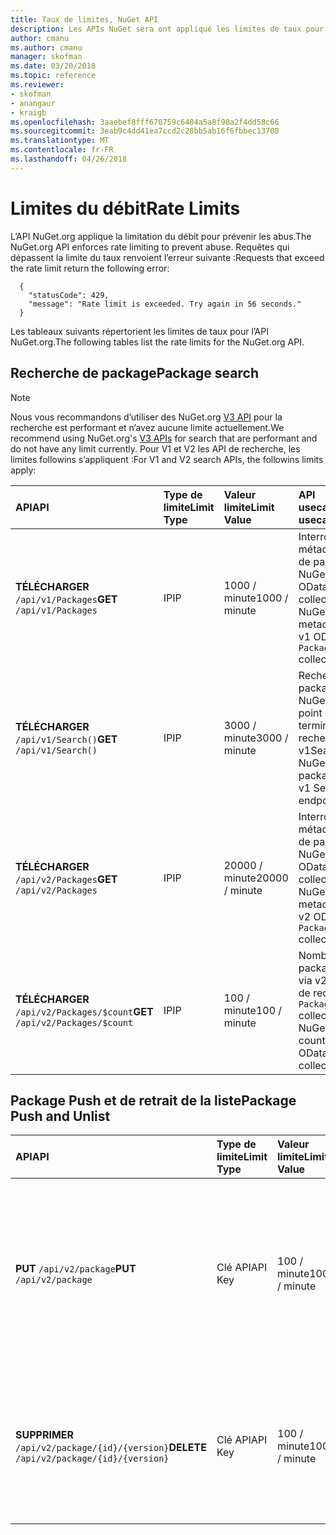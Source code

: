 ```yaml
---
title: Taux de limites, NuGet API
description: Les APIs NuGet sera ont appliqué les limites de taux pour prévenir les abus.
author: cmanu
ms.author: cmanu
manager: skofman
ms.date: 03/20/2018
ms.topic: reference
ms.reviewer:
- skofman
- anangaur
- kraigb
ms.openlocfilehash: 3aaebef8fff670759c6484a5a8f90a2f4dd58c66
ms.sourcegitcommit: 3eab9c4dd41ea7ccd2c28bb5ab16f6fbbec13708
ms.translationtype: MT
ms.contentlocale: fr-FR
ms.lasthandoff: 04/26/2018
---
```

# <a name="rate-limits"></a><span data-ttu-id="5cf4f-103">Limites du débit</span><span class="sxs-lookup"><span data-stu-id="5cf4f-103">Rate Limits</span></span>

<span data-ttu-id="5cf4f-104">L’API NuGet.org applique la limitation du débit pour prévenir les abus.</span><span class="sxs-lookup"><span data-stu-id="5cf4f-104">The NuGet.org API enforces rate limiting to prevent abuse.</span></span> <span data-ttu-id="5cf4f-105">Requêtes qui dépassent la limite du taux renvoient l’erreur suivante :</span><span class="sxs-lookup"><span data-stu-id="5cf4f-105">Requests that exceed the rate limit return the following error:</span></span> 

  ~~~
    {
      "statusCode": 429,
      "message": "Rate limit is exceeded. Try again in 56 seconds."
    }
  ~~~

<span data-ttu-id="5cf4f-106">Les tableaux suivants répertorient les limites de taux pour l’API NuGet.org.</span><span class="sxs-lookup"><span data-stu-id="5cf4f-106">The following tables list the rate limits for the NuGet.org API.</span></span>

## <a name="package-search"></a><span data-ttu-id="5cf4f-107">Recherche de package</span><span class="sxs-lookup"><span data-stu-id="5cf4f-107">Package search</span></span>

> [!Note]
> <span data-ttu-id="5cf4f-108">Nous vous recommandons d’utiliser des NuGet.org [V3 API](https://docs.microsoft.com/nuget/api/search-query-service-resource) pour la recherche est performant et n’avez aucune limite actuellement.</span><span class="sxs-lookup"><span data-stu-id="5cf4f-108">We recommend using NuGet.org's [V3 APIs](https://docs.microsoft.com/nuget/api/search-query-service-resource) for search that are performant and do not have any limit currently.</span></span> <span data-ttu-id="5cf4f-109">Pour V1 et V2 les API de recherche, les limites followins s’appliquent :</span><span class="sxs-lookup"><span data-stu-id="5cf4f-109">For V1 and V2 search APIs, the followins limits apply:</span></span>


| <span data-ttu-id="5cf4f-110">API</span><span class="sxs-lookup"><span data-stu-id="5cf4f-110">API</span></span> | <span data-ttu-id="5cf4f-111">Type de limite</span><span class="sxs-lookup"><span data-stu-id="5cf4f-111">Limit Type</span></span> | <span data-ttu-id="5cf4f-112">Valeur limite</span><span class="sxs-lookup"><span data-stu-id="5cf4f-112">Limit Value</span></span> | <span data-ttu-id="5cf4f-113">API usecase</span><span class="sxs-lookup"><span data-stu-id="5cf4f-113">API usecase</span></span> |
|:---|:---|:---|:---|
<span data-ttu-id="5cf4f-114">**TÉLÉCHARGER** `/api/v1/Packages`</span><span class="sxs-lookup"><span data-stu-id="5cf4f-114">**GET** `/api/v1/Packages`</span></span> | <span data-ttu-id="5cf4f-115">IP</span><span class="sxs-lookup"><span data-stu-id="5cf4f-115">IP</span></span> | <span data-ttu-id="5cf4f-116">1000 / minute</span><span class="sxs-lookup"><span data-stu-id="5cf4f-116">1000 / minute</span></span> | <span data-ttu-id="5cf4f-117">Interroger les métadonnées de package NuGet via v1 OData `Packages` collection</span><span class="sxs-lookup"><span data-stu-id="5cf4f-117">Query NuGet package metadata via v1 OData `Packages` collection</span></span> |
<span data-ttu-id="5cf4f-118">**TÉLÉCHARGER** `/api/v1/Search()`</span><span class="sxs-lookup"><span data-stu-id="5cf4f-118">**GET** `/api/v1/Search()`</span></span> | <span data-ttu-id="5cf4f-119">IP</span><span class="sxs-lookup"><span data-stu-id="5cf4f-119">IP</span></span> | <span data-ttu-id="5cf4f-120">3000 / minute</span><span class="sxs-lookup"><span data-stu-id="5cf4f-120">3000 / minute</span></span> | <span data-ttu-id="5cf4f-121">Rechercher les packages NuGet via le point de terminaison recherche v1</span><span class="sxs-lookup"><span data-stu-id="5cf4f-121">Search for NuGet packages via v1 Search endpoint</span></span> | 
<span data-ttu-id="5cf4f-122">**TÉLÉCHARGER** `/api/v2/Packages`</span><span class="sxs-lookup"><span data-stu-id="5cf4f-122">**GET** `/api/v2/Packages`</span></span> | <span data-ttu-id="5cf4f-123">IP</span><span class="sxs-lookup"><span data-stu-id="5cf4f-123">IP</span></span> | <span data-ttu-id="5cf4f-124">20000 / minute</span><span class="sxs-lookup"><span data-stu-id="5cf4f-124">20000 / minute</span></span> | <span data-ttu-id="5cf4f-125">Interroger les métadonnées de package NuGet via v2 OData `Packages` collection</span><span class="sxs-lookup"><span data-stu-id="5cf4f-125">Query NuGet package metadata via v2 OData `Packages` collection</span></span> | 
<span data-ttu-id="5cf4f-126">**TÉLÉCHARGER** `/api/v2/Packages/$count`</span><span class="sxs-lookup"><span data-stu-id="5cf4f-126">**GET** `/api/v2/Packages/$count`</span></span> | <span data-ttu-id="5cf4f-127">IP</span><span class="sxs-lookup"><span data-stu-id="5cf4f-127">IP</span></span> | <span data-ttu-id="5cf4f-128">100 / minute</span><span class="sxs-lookup"><span data-stu-id="5cf4f-128">100 / minute</span></span> | <span data-ttu-id="5cf4f-129">Nombre de package NuGet via v2 OData de requête `Packages` collection</span><span class="sxs-lookup"><span data-stu-id="5cf4f-129">Query NuGet package count via v2 OData `Packages` collection</span></span> | 

## <a name="package-push-and-unlist"></a><span data-ttu-id="5cf4f-130">Package Push et de retrait de la liste</span><span class="sxs-lookup"><span data-stu-id="5cf4f-130">Package Push and Unlist</span></span>

| <span data-ttu-id="5cf4f-131">API</span><span class="sxs-lookup"><span data-stu-id="5cf4f-131">API</span></span> | <span data-ttu-id="5cf4f-132">Type de limite</span><span class="sxs-lookup"><span data-stu-id="5cf4f-132">Limit Type</span></span> | <span data-ttu-id="5cf4f-133">Valeur limite</span><span class="sxs-lookup"><span data-stu-id="5cf4f-133">Limit Value</span></span> | <span data-ttu-id="5cf4f-134">APU usecase</span><span class="sxs-lookup"><span data-stu-id="5cf4f-134">APU usecase</span></span> | 
|:---|:---|:---|:--- |
<span data-ttu-id="5cf4f-135">**PUT** `/api/v2/package`</span><span class="sxs-lookup"><span data-stu-id="5cf4f-135">**PUT** `/api/v2/package`</span></span> | <span data-ttu-id="5cf4f-136">Clé API</span><span class="sxs-lookup"><span data-stu-id="5cf4f-136">API Key</span></span> | <span data-ttu-id="5cf4f-137">100 / minute</span><span class="sxs-lookup"><span data-stu-id="5cf4f-137">100 / minute</span></span> | <span data-ttu-id="5cf4f-138">Téléchargez un nouveau package NuGet (version) via le point de terminaison par émission de données v2</span><span class="sxs-lookup"><span data-stu-id="5cf4f-138">Upload a new NuGet package (version) via v2 push endpoint</span></span> 
<span data-ttu-id="5cf4f-139">**SUPPRIMER** `/api/v2/package/{id}/{version}`</span><span class="sxs-lookup"><span data-stu-id="5cf4f-139">**DELETE** `/api/v2/package/{id}/{version}`</span></span> | <span data-ttu-id="5cf4f-140">Clé API</span><span class="sxs-lookup"><span data-stu-id="5cf4f-140">API Key</span></span> | <span data-ttu-id="5cf4f-141">100 / minute</span><span class="sxs-lookup"><span data-stu-id="5cf4f-141">100 / minute</span></span> | <span data-ttu-id="5cf4f-142">Retrait de la liste un package NuGet (version) via le point de terminaison v2</span><span class="sxs-lookup"><span data-stu-id="5cf4f-142">Unlist a NuGet package (version) via v2 endpoint</span></span> 
